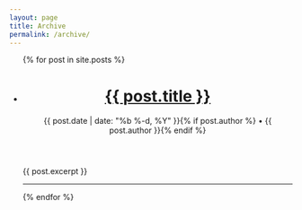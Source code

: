 ```yaml
---
layout: page
title: Archive
permalink: /archive/
---
```


<ul class="post-list">
    {% for post in site.posts %}
      <li>
        <header class="post-header">
          <h1 class="post-title" itemprop="name headline">
            <a href="{{ post.url | prepend: site.baseurl }}">{{ post.title }}</a>
          </h1>
          <p class="post-meta"><time datetime="{{ post.date | date_to_xmlschema }}" itemprop="datePublished">{{ post.date | date: "%b %-d, %Y" }}</time>{% if post.author %} • <span itemprop="author" itemscope itemtype="http://schema.org/Person"><span itemprop="name">{{ post.author }}</span></span>{% endif %}</p>
        </header>
          {{ post.excerpt }}
        <hr/>
      </li>
    {% endfor %}
  </ul>
